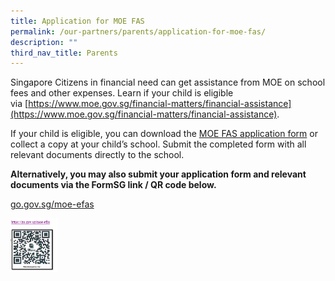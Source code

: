 ```yaml
---
title: Application for MOE FAS
permalink: /our-partners/parents/application-for-moe-fas/
description: ""
third_nav_title: Parents
---
```

Singapore Citizens in financial need can get assistance from MOE on school fees and other expenses. Learn if your child is eligible via [https://www.moe.gov.sg/financial-matters/financial-assistance](https://www.moe.gov.sg/financial-matters/financial-assistance).


If your child is eligible, you can download the [MOE FAS application form](/files/2023%20MOE%20FAS%20Application%20Form%20Sep%202022.pdf) or collect a copy at your child’s school. Submit the completed form with all relevant documents directly to the school.


  

**Alternatively, you may also submit your application form and relevant documents via the FormSG link / QR code below.**
  
[go.gov.sg/moe-efas](https://go.gov.sg/moe-efas)

<img src="/images/QR.png"  
style="width:15%">
